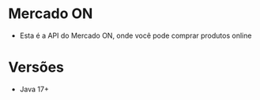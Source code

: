 # Mercado ON
* Esta é a API do Mercado ON, onde você pode comprar produtos online
# Versões
* Java 17+
